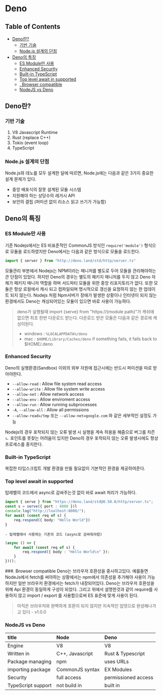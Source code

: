 # Deno

<!--[TOC]: # "## Table of Contents"-->

## Table of Contents
- [Deno란?](#deno란)
  - [기반 기술](#기반-기술)
  - [Node.js 설계의 단점](#nodejs-설계의-단점)
- [Deno의 특징](#deno의-특징)
  - [ES Module만 사용](#es-module만-사용)
  - [Enhanced Security](#enhanced-security)
  - [Built-in TypeScript](#built-in-typescript)
  - [Top level await in supported](#top-level-await-in-supported)
  - [. Browser compatible](#-browser-compatible)
  - [NodeJS vs Deno](#nodejs-vs-deno)


## Deno란?
### 기반 기술
1. V8 Javascript Runtime
2. Rust (replace C++)
3. Tokio (event loop)
4. TypeScript

### Node.js 설계의 단점
Node.js와 데노를 모두 설계한 달에 따르면, Node.js에는 다음과 같은 3가지 중요한 설계 문제가 있다.
- 중앙 배포식의 잘못 설계된 모듈 시스템
- 지원해야 하는 상당수의 레거시 API
- 보안의 결핍 (퍼미션 없이 리소스 읽고 쓰기가 가능함)

## Deno의 특징
### ES Module만 사용
기존 Nodejs에서는 ES 비표준적인 CommonJS 방식인 `require('module')` 형식으로 모듈을 로드하였지만 Deno에서는 다음과 같은 방식으로 모듈을 로드한다.
``` typescript
import { server } from "http://deno.land/std/http/server.ts"
```

 모듈관리 부분에서 Nodejs는 NPM이라는 매니저를 별도로 두어 모듈을 관리해야하는 큰 단점이 있었다. 하지만 Deno의 경우는 별도의 패키지 매니저를 두지 않고 Deno 자체가 패키지 매니저 역할을 하며 서드파티 모듈을 위한 중앙 리포지토리가 없다.
 또한 모듈은 항상 로컬에서 캐시 되고 컴파일되며 명시적으로 갱신을 요청하지 않는 한 업데이트 되지 않는다.
  Nodejs 처럼 Npm서버가 장애가 발생한 상황이나 인터넷이 되지 않는 환경에서도 Deno는 캐싱되어있는 모듈이 있으면 바로 사용이 가능하다.

> deno가 실행될때 import {serve} from "https://{module path}"가 캐쉬에 없으면 최초 한번 다운로드 받는다.
> 다운로드 받은 모듈은 다음과 같은 경로에 캐싱이된다.
> - windows : `%LOCALAPPDATA%/deno`
> - mac : `$HOME/Library/Caches/deno`
> 	if something fails, it falls back to $HOME/.deno

### Enhanced Security
Deno의 실행환경(Sandbox) 이외의 외부 자원에 접근시에는 반드시 퍼미션을 따로 받아야한다.
- `--allow-read` : Allow file system read access
- `--allow-write` : Allow file system write access
- `--allow-net` : Allow network access
- `--allow-env` : Allow enviroment access
- `--allow-run` : Allow running subprocesses
- `-A`, `--allow-all` : Allow all permissions
- `--allow-read=/tmp` 또는 `--allow-net=google.com` 와 같은 세부적인 설정도 가능

Nodejs의 경우 포착되지 않는 오류 발생 시 실행을 계속 허용을 해줌으로 버그를 차즌ㄴ 포인트를 못찾는 어려움이 있지만 Deno의 경우 포착되지 않는 오류 발생시에도 항상 프로세스를 중지한다.

### Built-in TypeScript
복잡한 타입스크립트 개발 환경을 만들 필요없이 기본적인 환경을 제공하여준다.

### Top level await in supported
탑레벨의 코드에서 async로 감싸주는것 없이 바로 await 처리가 가능하다.
``` typescript
import { serve } from "https://deno.land/std@0.50.0/http/server.ts";
const s = serve({ port : 8000 })l
console.log("http://loalhost:8000/");
for await (const req of s) {
    req.respond({ body: "Hello World"})
}
```
	- 탑레벨에서 사용하는 기존의 코드 (async로 감싸줘야함)
``` typescript
(async () => {
	for await (const req of s) {
		req.respond({ body : "Hello World\n" });
	}
})();
```
###. Browser compatible
Deno는 브라우저 호환성을 중시하고있다.
예를들면 NodeJs에서 fetch를 써야하는 상황에서는 npm에서 의존성을 추가해야 사용이 가능하지만 일반 브라우저 환경에서는 fetch가 내장되어있다.
Deno는 브라우저 호환성을 위해 Api 환경이 동일하게 구성이 되었다.
그리고 위에서 설명한것과 같이 require를 사용하지 않고 import / export 를 사용함으로써 ES 표준에 맞게 사용이 된다.

> 아직은 브라우저와 완벽하게 호환이 되지 않지만 지속적인 업뎃으로 완성해나가고 있다 - v1.0.0

### NodeJS vs Deno
|title|Node|Deno|
|:-|:-|:-|
|Engine|V8|V8|
|Written in|C++, Javascript|Rust & Typescript|
|Package managing|npm|uses URLs|
|importing package|CommonJS syntax|EX Modules|
|Security|full access|permissioned access|
|TypeScript support|not build in| built in|


